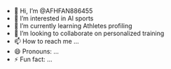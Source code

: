 - 👋 Hi, I’m @AFHFAN886455
- 👀 I’m interested in Al sports
- 🌱 I’m currently learning Athletes profiling
- 💞️ I’m looking to collaborate on personalized training
- 📫 How to reach me ...
- 😄 Pronouns: ...
- ⚡ Fun fact: ...

<!---
AFHFAN886455/AFHFAN886455 is a ✨ special ✨ repository because its `README.md` (this file) appears on your GitHub profile.
You can click the Preview link to take a look at your changes.
--->
